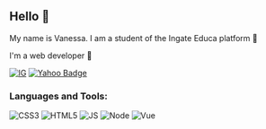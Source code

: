 ## Hello 🙂

My name is Vanessa. I am a student of the Ingate Educa platform 🌱

I'm a web developer 🚀

[![IG](https://img.shields.io/badge/Instagram-pink)](https://www.instagram.com/sinokivanessa)
[![Yahoo Badge](https://img.shields.io/badge/-Yahoo-6001d2?style=flat-square&logo=Yahoo&logoColor=white&link=mailto:vanessasinoki@yahoo.com.br)](mailto:vanessasinoki@yahoo.com.br)

### Languages and Tools:

![CSS3](https://img.shields.io/badge/CSS3-1572B6?style=for-the-badge&logo=css3&logoColor=white)
![HTML5](https://img.shields.io/badge/HTML5-E34F26?style=for-the-badge&logo=html5&logoColor=white)
![JS](https://img.shields.io/badge/JavaScript-F7DF1E?style=for-the-badge&logo=javascript&logoColor=black)
![Node](https://img.shields.io/badge/Node.js-43853D?style=for-the-badge&logo=node.js&logoColor=white)
![Vue](https://img.shields.io/badge/Vue.js-35495E?style=for-the-badge&logo=vue.js&logoColor=4FC08D)
